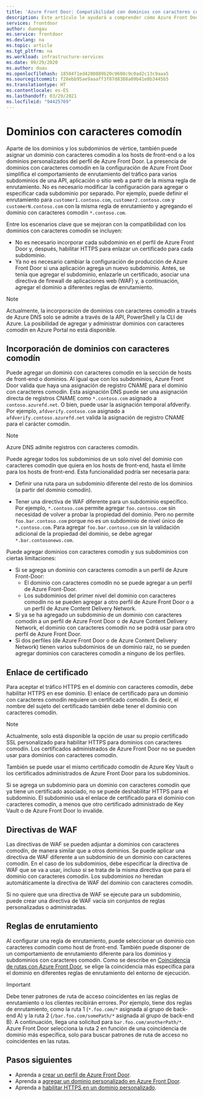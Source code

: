 ```yaml
---
title: 'Azure Front Door: Compatibilidad con dominios con caracteres comodín'
description: Este artículo le ayudará a comprender cómo Azure Front Door admite la asignación y administración de dominios con caracteres comodín en la lista de dominios personalizados.
services: frontdoor
author: duongau
ms.service: frontdoor
ms.devlang: na
ms.topic: article
ms.tgt_pltfrm: na
ms.workload: infrastructure-services
ms.date: 09/29/2020
ms.author: duau
ms.openlocfilehash: 18504f1ed4200889b20c9608c9c0ad2c13c9aaa5
ms.sourcegitcommit: f28ebb95ae9aaaff3f87d8388a09b41e0b3445b5
ms.translationtype: HT
ms.contentlocale: es-ES
ms.lasthandoff: 03/29/2021
ms.locfileid: "94425769"
---
```

# <a name="wildcard-domains"></a>Dominios con caracteres comodín

Aparte de los dominios y los subdominios de vértice, también puede asignar un dominio con caracteres comodín a los hosts de front-end o a los dominios personalizados del perfil de Azure Front Door. La presencia de dominios con caracteres comodín en la configuración de Azure Front Door simplifica el comportamiento de enrutamiento del tráfico para varios subdominios de una API, aplicación o sitio web a partir de la misma regla de enrutamiento. No es necesario modificar la configuración para agregar o especificar cada subdominio por separado. Por ejemplo, puede definir el enrutamiento para `customer1.contoso.com`, `customer2.contoso.com` y `customerN.contoso.com` con la misma regla de enrutamiento y agregando el dominio con caracteres comodín `*.contoso.com`.

Entre los escenarios clave que se mejoran con la compatibilidad con los dominios con caracteres comodín se incluyen:

- No es necesario incorporar cada subdominio en el perfil de Azure Front Door y, después, habilitar HTTPS para enlazar un certificado para cada subdominio.
- Ya no es necesario cambiar la configuración de producción de Azure Front Door si una aplicación agrega un nuevo subdominio. Antes, se tenía que agregar el subdominio, enlazarle un certificado, asociar una directiva de firewall de aplicaciones web (WAF) y, a continuación, agregar el dominio a diferentes reglas de enrutamiento.

> [!NOTE]
> Actualmente, la incorporación de dominios con caracteres comodín a través de Azure DNS solo se admite a través de la API, PowerShell y la CLI de Azure. La posibilidad de agregar y administrar dominios con caracteres comodín en Azure Portal no está disponible.

## <a name="adding-wildcard-domains"></a>Incorporación de dominios con caracteres comodín

Puede agregar un dominio con caracteres comodín en la sección de hosts de front-end o dominios. Al igual que con los subdominios, Azure Front Door valida que haya una asignación de registro CNAME para el dominio con caracteres comodín. Esta asignación DNS puede ser una asignación directa de registros CNAME como `*.contoso.com` asignado a `contoso.azurefd.net`. O bien, puede usar la asignación temporal afdverify. Por ejemplo, `afdverify.contoso.com` asignado a `afdverify.contoso.azurefd.net` valida la asignación de registro CNAME para el carácter comodín.

> [!NOTE]
> Azure DNS admite registros con caracteres comodín.

Puede agregar todos los subdominios de un solo nivel del dominio con caracteres comodín que quiera en los hosts de front-end, hasta el límite para los hosts de front-end. Esta funcionalidad podría ser necesaria para:

- Definir una ruta para un subdominio diferente del resto de los dominios (a partir del dominio comodín).

- Tener una directiva de WAF diferente para un subdominio específico. Por ejemplo, `*.contoso.com` permite agregar `foo.contoso.com` sin necesidad de volver a probar la propiedad del dominio. Pero no permite `foo.bar.contoso.com` porque no es un subdominio de nivel único de `*.contoso.com`. Para agregar `foo.bar.contoso.com` sin la validación adicional de la propiedad del dominio, se debe agregar `*.bar.contosonews.com`.

Puede agregar dominios con caracteres comodín y sus subdominios con ciertas limitaciones:

- Si se agrega un dominio con caracteres comodín a un perfil de Azure Front-Door:
  - El dominio con caracteres comodín no se puede agregar a un perfil de Azure Front-Door.
  - Los subdominios del primer nivel del dominio con caracteres comodín no se pueden agregar a otro perfil de Azure Front Door o a un perfil de Azure Content Delivery Network.
- Si ya se ha agregado un subdominio de un dominio con caracteres comodín a un perfil de Azure Front Door o de Azure Content Delivery Network, el dominio con caracteres comodín no se podrá usar para otro perfil de Azure Front Door.
- Si dos perfiles (de Azure Front Door o de Azure Content Delivery Network) tienen varios subdominios de un dominio raíz, no se pueden agregar dominios con caracteres comodín a ninguno de los perfiles.

## <a name="certificate-binding"></a>Enlace de certificado

Para aceptar el tráfico HTTPS en el dominio con caracteres comodín, debe habilitar HTTPS en ese dominio. El enlace de certificado para un dominio con caracteres comodín requiere un certificado comodín. Es decir, el nombre del sujeto del certificado también debe tener el dominio con caracteres comodín.

> [!NOTE]
> Actualmente, solo está disponible la opción de usar su propio certificado SSL personalizado para habilitar HTTPS para dominios con caracteres comodín. Los certificados administrados de Azure Front Door no se pueden usar para dominios con caracteres comodín.

También se puede usar el mismo certificado comodín de Azure Key Vault o los certificados administrados de Azure Front Door para los subdominios.

Si se agrega un subdominio para un dominio con caracteres comodín que ya tiene un certificado asociado, no se puede deshabilitar HTTPS para el subdominio. El subdominio usa el enlace de certificado para el dominio con caracteres comodín, a menos que otro certificado administrado de Key Vault o de Azure Front Door lo invalide.

## <a name="waf-policies"></a>Directivas de WAF

Las directivas de WAF se pueden adjuntar a dominios con caracteres comodín, de manera similar que a otros dominios. Se puede aplicar una directiva de WAF diferente a un subdominio de un dominio con caracteres comodín. En el caso de los subdominios, debe especificar la directiva de WAF que se va a usar, incluso si se trata de la misma directiva que para el dominio con caracteres comodín. Los subdominios *no* heredan automáticamente la directiva de WAF del dominio con caracteres comodín.

Si no quiere que una directiva de WAF se ejecute para un subdominio, puede crear una directiva de WAF vacía sin conjuntos de reglas personalizadas o administradas.

## <a name="routing-rules"></a>Reglas de enrutamiento

Al configurar una regla de enrutamiento, puede seleccionar un dominio con caracteres comodín como host de front-end. También puede disponer de un comportamiento de enrutamiento diferente para los dominios y subdominios con caracteres comodín. Como se describe en [Coincidencia de rutas con Azure Front Door](front-door-route-matching.md), se elige la coincidencia más específica para el dominio en diferentes reglas de enrutamiento del entorno de ejecución.

> [!IMPORTANT]
> Debe tener patrones de ruta de acceso coincidentes en las reglas de enrutamiento o los clientes recibirán errores. Por ejemplo, tiene dos reglas de enrutamiento, como la ruta 1 (`*.foo.com/*` asignada al grupo de back-end A) y la ruta 2 (`/bar.foo.com/somePath/*` asignada al grupo de back-end B). A continuación, llega una solicitud para `bar.foo.com/anotherPath/*`. Azure Front Door selecciona la ruta 2 en función de una coincidencia de dominio más específica, solo para buscar patrones de ruta de acceso no coincidentes en las rutas.

## <a name="next-steps"></a>Pasos siguientes

- Aprenda a [crear un perfil de Azure Front Door](quickstart-create-front-door.md).
- Aprenda a [agregar un dominio personalizado en Azure Front Door](front-door-custom-domain.md).
- Aprenda a [habilitar HTTPS en un dominio personalizado](front-door-custom-domain-https.md).
